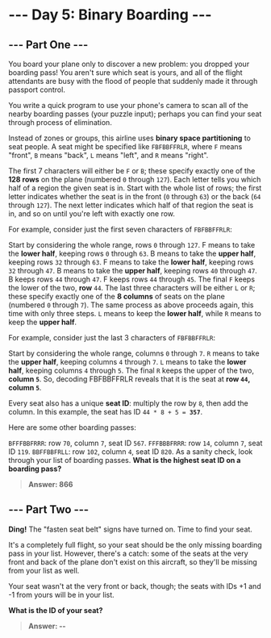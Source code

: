 # --- Day 5: Binary Boarding ---
## --- Part One ---
You board your plane only to discover a new problem: you dropped your boarding pass! You aren't sure which seat is yours, and all of the flight attendants are busy with the flood of people that suddenly made it through passport control.

You write a quick program to use your phone's camera to scan all of the nearby boarding passes (your puzzle input); perhaps you can find your seat through process of elimination.

Instead of zones or groups, this airline uses **binary space partitioning** to seat people. A seat might be specified like `FBFBBFFRLR`, where `F` means "front", `B` means "back", `L` means "left", and `R` means "right".

The first 7 characters will either be `F` or `B`; these specify exactly one of the **128 rows** on the plane (numbered `0` through `127`). Each letter tells you which half of a region the given seat is in. Start with the whole list of rows; the first letter indicates whether the seat is in the front (`0` through `63`) or the back (`64` through `127`). The next letter indicates which half of that region the seat is in, and so on until you're left with exactly one row.

For example, consider just the first seven characters of `FBFBBFFRLR`:

Start by considering the whole range, rows `0` through `127`.
F means to take the **lower half**, keeping rows `0` through `63`.
B means to take the **upper half**, keeping rows `32` through `63`.
F means to take the **lower half**, keeping rows `32` through `47`.
B means to take the **upper half**, keeping rows `40` through `47`.
B keeps rows `44` through `47`.
F keeps rows `44` through `45`.
The final `F` keeps the lower of the two, **row** `44`.
The last three characters will be either `L` or `R`; these specify exactly one of the **8 columns** of seats on the plane (numbered `0` through `7`). The same process as above proceeds again, this time with only three steps. `L` means to keep the **lower half**, while `R` means to keep the **upper half**.

For example, consider just the last 3 characters of `FBFBBFFRLR`:

Start by considering the whole range, columns `0` through `7`.
`R` means to take the **upper half**, keeping columns `4` through `7`.
`L` means to take the **lower half**, keeping columns `4` through `5`.
The final `R` keeps the upper of the two, **column `5`**.
So, decoding FBFBBFFRLR reveals that it is the seat at **row `44`, column `5`**.

Every seat also has a unique **seat ID**: multiply the row by `8`, then add the column. In this example, the seat has ID `44 * 8 + 5 = `**`357`**.

Here are some other boarding passes:

`BFFFBBFRRR`: row `70`, column `7`, seat ID `567`.
`FFFBBBFRRR`: row `14`, column `7`, seat ID `119`.
`BBFFBBFRLL`: row `102`, column `4`, seat ID `820`.
As a sanity check, look through your list of boarding passes. **What is the highest seat ID on a boarding pass?**

> **Answer: 866**

## --- Part Two ---

**Ding!** The "fasten seat belt" signs have turned on. Time to find your seat.

It's a completely full flight, so your seat should be the only missing boarding pass in your list. However, there's a catch: some of the seats at the very front and back of the plane don't exist on this aircraft, so they'll be missing from your list as well.

Your seat wasn't at the very front or back, though; the seats with IDs +1 and -1 from yours will be in your list.

**What is the ID of your seat?**

> **Answer: --**